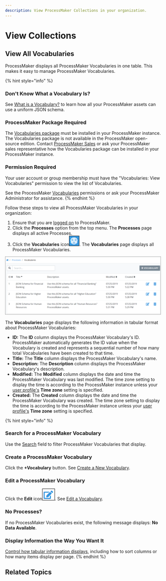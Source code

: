```yaml
---
description: View ProcessMaker Collections in your organization.
---
```


# View Collections

## View All Vocabularies

ProcessMaker displays all ProcessMaker Vocabularies in one table. This makes it easy to manage ProcessMaker Vocabularies.

{% hint style="info" %}
### Don't Know What a Vocabulary Is?

See [What is a Vocabulary?](../../designing-processes/vocabularies-management/what-is-a-vocabulary.md) to learn how all your ProcessMaker assets can use a uniform JSON schema.

### ProcessMaker Package Required

The [Vocabularies package](../../package-development-distribution/package-a-connector/vocabularies.md) must be installed in your ProcessMaker instance. The Vocabularies package is not available in the ProcessMaker open-source edition. Contact [ProcessMaker Sales](mailto:sales@processmaker.com) or ask your ProcessMaker sales representative how the Vocabularies package can be installed in your ProcessMaker instance.

### Permission Required

Your user account or group membership must have the "Vocabularies: View Vocabularies" permission to view the list of Vocabularies.

See the ProcessMaker [Vocabularies](../../processmaker-administration/permission-descriptions-for-users-and-groups.md#vocabularies) permissions or ask your ProcessMaker Administrator for assistance.
{% endhint %}

Follow these steps to view all ProcessMaker Vocabularies in your organization:

1. Ensure that you are [logged on](../../using-processmaker/log-in.md#log-in) to ProcessMaker.
2. Click the **Processes** option from the top menu. The **Processes** page displays all active Processes.
3. Click the **Vocabularies** icon![](../../.gitbook/assets/vocabularies-icon-processes.png). The **Vocabularies** page displays all ProcessMaker Vocabularies.

![&quot;Vocabularies&quot; page displays all ProcessMaker Vocabularies in your organization](../../.gitbook/assets/vocabularies-page-processes.png)

The **Vocabularies** page displays the following information in tabular format about ProcessMaker Vocabularies:

* **ID:** The **ID** column displays the ProcessMaker Vocabulary's ID. ProcessMaker automatically generates the ID value when the Vocabulary is created and represents a sequential number of how many total Vocabularies have been created to that time.
* **Title:** The **Title** column displays the ProcessMaker Vocabulary's name.
* **Description:** The **Description** column displays the ProcessMaker Vocabulary's description.
* **Modified:** The **Modified** column displays the date and time the ProcessMaker Vocabulary was last modified. The time zone setting to display the time is according to the ProcessMaker instance unless your [user profile's](../../using-processmaker/profile-settings.md#change-your-profile-settings) **Time zone** setting is specified.
* **Created:** The **Created** column displays the date and time the ProcessMaker Vocabulary was created. The time zone setting to display the time is according to the ProcessMaker instance unless your [user profile's](../../using-processmaker/profile-settings.md#change-your-profile-settings) **Time zone** setting is specified.

{% hint style="info" %}
### Search for a ProcessMaker Vocabulary

Use the [Search](../../designing-processes/vocabularies-management/manage-your-vocabularies/search-for-a-vocabulary.md) field to filter ProcessMaker Vocabularies that display.

### Create a ProcessMaker Vocabulary

Click the **+Vocabulary** button. See [Create a New Vocabulary](../../designing-processes/vocabularies-management/manage-your-vocabularies/create-a-new-vocabulary.md).

### Edit a ProcessMaker Vocabulary

Click the **Edit** icon![](../../.gitbook/assets/edit-icon.png). See [Edit a Vocabulary](../../designing-processes/vocabularies-management/manage-your-vocabularies/edit-a-vocabulary.md).

### No Processes?

If no ProcessMaker Vocabularies exist, the following message displays: **No Data Available**.

### Display Information the Way You Want It

[Control how tabular information displays](../../using-processmaker/control-how-requests-display-in-a-tab.md), including how to sort columns or how many items display per page.
{% endhint %}

## Related Topics



